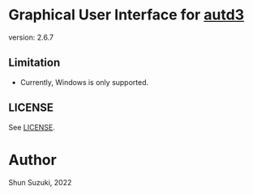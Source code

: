 # Graphical User Interface for [autd3](https://github.com/shinolab/autd3)

version: 2.6.7

## Limitation

* Currently, Windows is only supported.

## LICENSE

See [LICENSE](./LICENSE).

# Author

Shun Suzuki, 2022

